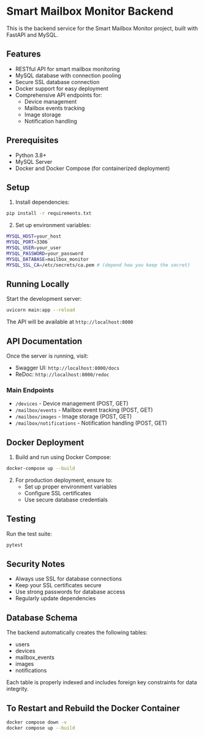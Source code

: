 # Smart Mailbox Monitor Backend

This is the backend service for the Smart Mailbox Monitor project, built with FastAPI and MySQL.

## Features

- RESTful API for smart mailbox monitoring
- MySQL database with connection pooling
- Secure SSL database connection
- Docker support for easy deployment
- Comprehensive API endpoints for:
  - Device management
  - Mailbox events tracking
  - Image storage
  - Notification handling

## Prerequisites

- Python 3.8+
- MySQL Server
- Docker and Docker Compose (for containerized deployment)

## Setup

1. Install dependencies:

```bash
pip install -r requirements.txt
```

2. Set up environment variables:

```bash
MYSQL_HOST=your_host
MYSQL_PORT=3306
MYSQL_USER=your_user
MYSQL_PASSWORD=your_password
MYSQL_DATABASE=mailbox_monitor
MYSQL_SSL_CA=/etc/secrets/ca.pem # (depend how you keep the secret)
```

## Running Locally

Start the development server:

```bash
uvicorn main:app --reload
```

The API will be available at `http://localhost:8000`

## API Documentation

Once the server is running, visit:

- Swagger UI: `http://localhost:8000/docs`
- ReDoc: `http://localhost:8000/redoc`

### Main Endpoints

- `/devices` - Device management (POST, GET)
- `/mailbox/events` - Mailbox event tracking (POST, GET)
- `/mailbox/images` - Image storage (POST, GET)
- `/mailbox/notifications` - Notification handling (POST, GET)

## Docker Deployment

1. Build and run using Docker Compose:

```bash
docker-compose up --build
```

2. For production deployment, ensure to:
   - Set up proper environment variables
   - Configure SSL certificates
   - Use secure database credentials

## Testing

Run the test suite:

```bash
pytest
```

## Security Notes

- Always use SSL for database connections
- Keep your SSL certificates secure
- Use strong passwords for database access
- Regularly update dependencies

## Database Schema

The backend automatically creates the following tables:

- users
- devices
- mailbox_events
- images
- notifications

Each table is properly indexed and includes foreign key constraints for data integrity.

## To Restart and Rebuild the Docker Container

```bash
docker compose down -v
docker compose up --build
```
